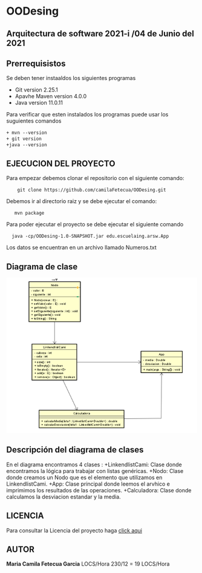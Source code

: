 # OODesing

## Arquitectura de software 2021-i /04 de Junio del 2021

## Prerrequisistos 

Se deben tener instaaldos los siguientes programas
  + Git version 2.25.1
  + Apavhe Maven version 4.0.0
  + Java version 11.0.11
  
 Para verificar que esten instalados los programas puede usar los suguientes comandos
 
    + mvn --version
    + git version
    +java --version
     
     
 ## EJECUCION DEL PROYECTO
 
   Para empezar debemos clonar el repositorio con el siguiente comando:

        git clone https://github.com/camilaFetecua/OODesing.git
 
   Debemos ir al directorio raiz y se debe ejecutar el comando:
 
       mvn package
      
   Para poder ejecutar el proyecto se debe ejecutar el siguiente comando 
   
      java -cp/OODesing-1.0-SNAPSHOT.jar edu.escuelaing.arsw.App
      
   Los datos se encuentran en un archivo llamado Numeros.txt
    
   
  ## Diagrama de clase

  ![Imagen](https://github.com/camilaFetecua/OODesing/blob/master/Imagenes/DiagramadeClaes.PNG)



  ## Descripción del diagrama de clases
 
 En el diagrama encontramos 4 clases :
  +LinkendlistCami:  Clase donde encontramos la lógica para trabajar con listas          genéricas. 
  +Nodo: Clase donde creamos un Nodo que es el elemento que utilizamos en LinkendlistCami. 
  +App: Clase principal donde leemos el arvhico e imprimimos los resultados de las operaciones. 
  +Calculadora: Clase donde calculamos la desviacion estandar y la media. 
  




 ## LICENCIA
  Para consultar la Licencia del proyecto haga [click aqui](https://github.com/camilaFetecua/OODesing/blob/master/LICENSE.md)
  
  
 ## AUTOR
 **Maria Camila Fetecua Garcia** LOCS/Hora 230/12 = 19 LOCS/Hora

